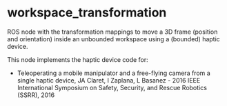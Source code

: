 # workspace_transformation

ROS node with the transformation mappings to move a 3D frame (position and orientation) inside an unbounded workspace using a (bounded) haptic device.

This node implements the haptic device code for:
* Teleoperating a mobile manipulator and a free-flying camera from a single haptic device, JA Claret, I Zaplana, L Basanez - 2016 IEEE International Symposium on Safety, Security, and Rescue Robotics (SSRR), 2016
